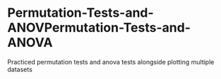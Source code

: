 # Permutation-Tests-and-ANOVPermutation-Tests-and-ANOVA
Practiced permutation tests and anova tests alongside plotting multiple datasets
